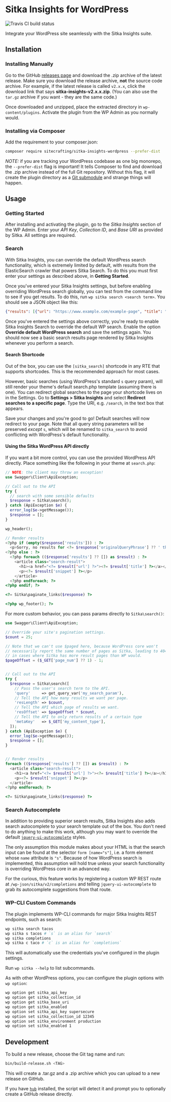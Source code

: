 # Sitka Insights for WordPress

![Travis CI build status](https://api.travis-ci.org/sitecrafting/sitka-insights-wordpress.svg?branch=main)

Integrate your WordPress site seamlessly with the Sitka Insights suite.

## Installation

### Installing Manually

Go to the GitHub [releases page](https://github.com/sitecrafting/sitka-insights-wordpress/releases/) and download the .zip archive of the latest release. Make sure you download the release archive, **not** the source code archive. For example, if the latest release is called `v2.x.x`, click the download link that says **sitka-insights-v2.x.x.zip**. (You can also use the `tar.gz` archive if you want - they are the same code.)

Once downloaded and unzipped, place the extracted directory in `wp-content/plugins`. Activate the plugin from the WP Admin as you normally would.

### Installing via Composer

Add the requirement to your composer.json:

```sh
composer require sitecrafting/sitka-insights-wordpress --prefer-dist
```

*NOTE:* if you are tracking your WordPress codebase as one big monorepo, the `--prefer-dist` flag is important! It tells Composer to find and download the .zip archive instead of the full Git repository. Without this flag, it will create the plugin directory as a [Git submodule](https://git-scm.com/book/en/v2/Git-Tools-Submodules) and strange things will happen.

## Usage

### Getting Started

After installing and activating the plugin, go to the *Sitka Insights* section of the WP Admin. Enter your *API Key*, *Collection ID*, and *Base URI* as provided by Sitka. All settings are required.

### Search

With Sitka Insights, you can override the default WordPress search functionality, which is extremely limited by default, with results from the ElasticSearch crawler that powers Sitka Search. To do this you must first enter your settings as described above, in **Getting Started**.

Once you've entered your Sitka Insights settings, but before enabling overriding WordPress search globally, you can test from the command line to see if you get results. To do this, run `wp sitka search <search term>`. You should see a JSON object like this:

```json
{"results": [{"url": "https://www.example.com/example-page", "title": "Example Page", "snippet": "Some content"}, ...]}
```

Once you've entered the settings above correctly, you're ready to enable Sitka Insights Search to override the default WP search. Enable the option **Override default WordPress search** and save the settings again. You should now see a basic search results page rendered by Sitka Insights whenever you perform a search.

#### Search Shortcode

Out of the box, you can use the `[sitka_search]` shortcode in any RTE that supports shortcodes. This is the recommended approach for most cases.

However, basic searches (using WordPress's standard `s` query param), will still render your theme's default search.php template (assuming there is one). You can redirect global searches to the page your shortcode lives on in the Settings. Go to **Settings > Sitka Insights** and select **Redirect searches to a specific page**. Type the URI, e.g. `/search`, in the text box that appears.

Save your changes and you're good to go! Default searches will now redirect to your page. Note that all query string parameters will be preserved *except* `s`, which will be renamed to `sitka_search` to avoid conflicting with WordPress's default functionality.

#### Using the Sitka WordPress API directly

If you want a bit more control, you can use the provided WordPress API directly. Place something like the following in your theme at `search.php`:

```php
// NOTE: the client may throw an exception!
use Swagger\Client\ApiException;

// Call out to the API
try {
  // search with some sensible defaults
  $response = Sitka\search();
} catch (ApiException $e) {
  error_log($e->getMessage());
  $response = [];
}

wp_header();

// Render results
<?php if (empty($response['results'])) : ?>
  <p>Sorry, no results for <?= $response['originalQueryPhrase'] ?? ' that search term.' ?></p>
<?php else : ?>
  <?php foreach (($response['results'] ?? []) as $result) : ?>
    <article class="search-result">
      <h1><a href="<?= $result['url'] ?>"><?= $result['title'] ?></a></h1>
      <p><?= $result['snippet'] ?></p>
    </article>
  <?php endforeach; ?>
<?php endif; ?>

<?= Sitka\paginate_links($response) ?>

<?php wp_footer(); ?>
```

For more custom behavior, you can pass params directly to `Sitka\search()`:

```php
use Swagger\Client\ApiException;

// Override your site's pagination settings.
$count = 25;

// Note that we can't use $paged here, because WordPress core won't
// necessarily report the same number of pages as Sitka, leading to 404s
// in cases where Sitka has more result pages than WP would.
$pageOffset = ($_GET['page_num'] ?? 1) - 1;


// Call out to the API
try {
  $response = Sitka\search([
    // Pass the user's search term to the API.
    'query'     => get_query_var('my_search_param'),
    // Tell the API how many results we want per page.
    'resLength' => $count,
    // Tell the API which page of results we want.
    'resOffset' => $pageOffset * $count,
    // Tell the API to only return results of a certain type
    'metaKey'   => $_GET['my_content_type'],
  ]);
} catch (ApiException $e) {
  error_log($e->getMessage());
  $response = [];
}


// Render results
foreach (($response['results'] ?? []) as $result) : ?>
  <article class="search-result">
    <h1><a href="<?= $result['url'] ?>"><?= $result['title'] ?></a></h1>
    <p><?= $result['snippet'] ?></p>
  </article>
<?php endforeach; ?>

<?= Sitka\paginate_links($response) ?>
```

### Search Autocomplete

In addition to providing superior search results, Sitka Insights also adds search autocomplete to your search template out of the box. You don't need to do anything to make this work, although you may want to override the default [`jquery-ui-autocomplete`](https://api.jqueryui.com/autocomplete/) styles.

The only assumption this module makes about your HTML is that the search input can be found at the selector `form [name="s"]`, i.e. a form element whose `name` attribute is `"s"`. Because of how WordPress search is implemented, this assumption will hold true unless your search functionality is overriding WordPress core in an advanced way.

For the curious, this feature works by registering a custom WP REST route at `/wp-json/sitka/v2/completions` and telling `jquery-ui-autocomplete` to grab its autocomplete suggestions from that route.

### WP-CLI Custom Commands

The plugin implements WP-CLI commands for major Sitka Insights REST endpoints, such as search:

```bash
wp sitka search tacos
wp sitka s tacos # `s` is an alias for `search`
wp sitka completions
wp sitka c taco # `c` is an alias for `completions`
```

This will automatically use the credentials you've configured in the plugin settings.

Run `wp sitka --help` to list subcommands.

As with other WordPress options, you can configure the plugin options with `wp option`:

```bash
wp option get sitka_api_key
wp option get sitka_collection_id
wp option get sitka_base_uri
wp option get sitka_enabled
wp option set sitka_api_key supersecure
wp option set sitka_collection_id 12345
wp option set sitka_environment production
wp option set sitka_enabled 1
```

## Development

To build a new release, choose the Git tag name and run:

```bash
bin/build-release.sh <TAG>
```

This will create a .tar.gz and a .zip archive which you can upload to a new release on GitHub.

If you have [`hub`](https://hub.github.com/) installed, the script will detect it and prompt you to optionally create a GitHub release directly.
